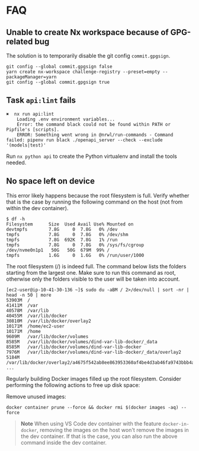# FAQ

## Unable to create Nx workspace because of GPG-related bug

The solution is to temporarily disable the git config `commit.gpgsign`.

```console
git config --global commit.gpgsign false
yarn create nx-workspace challenge-registry --preset=empty --packageManager=yarn
git config --global commit.gpgsign true
```

## Task `api:lint` fails

```console
✖  nx run api:lint
    Loading .env environment variables...
    Error: the command black could not be found within PATH or Pipfile's [scripts].
    ERROR: Something went wrong in @nrwl/run-commands - Command failed: pipenv run black ./openapi_server --check --exclude '(models|test)'
```

Run `nx python api` to create the Python virtualenv and install the tools needed.

## No space left on device

This error likely happens because the root filesystem is full. Verify whether that is the case by
running the following command on the host (not from within the dev container).

```console
$ df -h
Filesystem      Size  Used Avail Use% Mounted on
devtmpfs        7.8G     0  7.8G   0% /dev
tmpfs           7.8G     0  7.8G   0% /dev/shm
tmpfs           7.8G  692K  7.8G   1% /run
tmpfs           7.8G     0  7.8G   0% /sys/fs/cgroup
/dev/nvme0n1p1   50G   50G  679M  99% /
tmpfs           1.6G     0  1.6G   0% /run/user/1000
```

The root filesystem (/) is indeed full. The command below lists the folders starting from the
largest one. Make sure to run this command as root, otherwise only the folders visible to the user
will be taken into account.

```console
[ec2-user@ip-10-41-30-136 ~]$ sudo du -aBM / 2>/dev/null | sort -nr | head -n 50 | more
53903M  /
41411M  /var
40578M  /var/lib
40455M  /var/lib/docker
30810M  /var/lib/docker/overlay2
10171M  /home/ec2-user
10171M  /home
9609M   /var/lib/docker/volumes
8585M   /var/lib/docker/volumes/dind-var-lib-docker/_data
8585M   /var/lib/docker/volumes/dind-var-lib-docker
7976M   /var/lib/docker/volumes/dind-var-lib-docker/_data/overlay2
5184M   /var/lib/docker/overlay2/a4675f542ab8ee863953360af4be4d3ab46fa9743bbb4a0ec56a56a887c8ef52
...
```

Regularly building Docker images filled up the root filesystem. Consider performing the following
actions to free up disk space:

Remove unused images:

```console
docker container prune --force && docker rmi $(docker images -aq) --force
```

> **Note** When using VS Code dev container with the feature `docker-in-docker`, removing the images
> on the host won't remove the images in the dev container. If that is the case, you can also run
> the above command inside the dev container.
